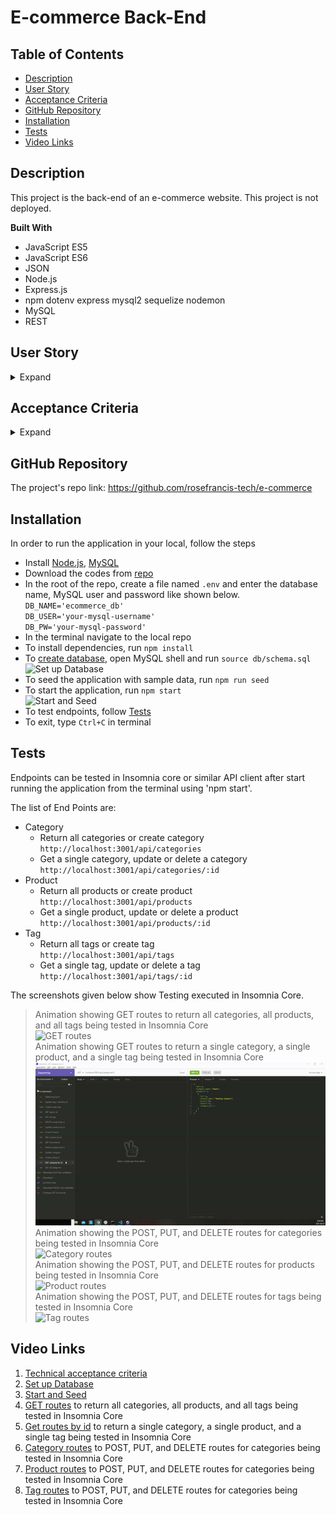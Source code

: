 # E-commerce Back-End

## Table of Contents
* [Description](#Description)
* [User Story](#User-Story)
* [Acceptance Criteria](#Acceptance-Criteria)
* [GitHub Repository](#GitHub-Repository)
* [Installation](#Installation)
* [Tests](#Tests)
* [Video Links](#Video-Links)


## Description 
This project is the back-end of an e-commerce website. This project is not deployed.

**Built With**
* JavaScript ES5  
* JavaScript ES6  
* JSON
* Node.js 
* Express.js 
* npm dotenv express mysql2 sequelize nodemon
* MySQL
* REST

## User Story

<details>
<summary>Expand</summary>  

    AS A manager at an internet retail company
    I WANT a back end for my e-commerce website that uses the latest technologies
    SO THAT my company can compete with other e-commerce companies
</details>

## Acceptance Criteria

<details>
<summary>Expand</summary>  

    GIVEN a functional Express.js API
    WHEN I add my database name, MySQL username, and MySQL password to an environment variable file
    THEN I am able to connect to a database using Sequelize
    WHEN I enter schema and seed commands
    THEN a development database is created and is seeded with test data
    WHEN I enter the command to invoke the application
    THEN my server is started and the Sequelize models are synced to the MySQL database
    WHEN I open API GET routes in Insomnia Core for categories, products, or tags
    THEN the data for each of these routes is displayed in a formatted JSON
    WHEN I test API POST, PUT, and DELETE routes in Insomnia Core
    THEN I am able to successfully create, update, and delete data in my database
</details>

## GitHub Repository
The project's repo link: https://github.com/rosefrancis-tech/e-commerce

## Installation
In order to run the application in your local, follow the steps
* Install [Node.js](https://nodejs.org/en/), [MySQL](https://dev.mysql.com/downloads/windows/installer/8.0.html)
* Download the codes from [repo](https://github.com/rosefrancis-tech/e-commerce)
* In the root of the repo, create a file named `.env` and enter the database name, MySQL user and password like shown below.  
`DB_NAME='ecommerce_db'`  
`DB_USER='your-mysql-username'`  
`DB_PW='your-mysql-password'`  
* In the terminal navigate to the local repo 
* To install dependencies, run `npm install`
* To [create database](https://drive.google.com/file/d/1Z5hmoqcAQ3qq2GC4aOYkCr6VuG4_HmWX/view?usp=sharing), open MySQL shell and run `source db/schema.sql`  
![Set up Database](/assets/images/setUpDatabase.gif)
* To seed the application with sample data, run `npm run seed`
* To start the application, run `npm start`  
![Start and Seed](/assets/images/Start-Seed.gif)
* To test endpoints, follow [Tests](#Tests)
* To exit, type `Ctrl+C` in terminal  

## Tests

Endpoints can be tested in Insomnia core or similar API client after start running the application from the terminal using 'npm start'.

The list of End Points are:
* Category
    * Return all categories or create category  
        `http://localhost:3001/api/categories` 
    * Get a single category, update or delete a category  
        `http://localhost:3001/api/categories/:id`
* Product
    * Return all products or create product  
        `http://localhost:3001/api/products`  
    * Get a single product, update or delete a product  
        `http://localhost:3001/api/products/:id`
* Tag
    * Return all tags or create tag  
        `http://localhost:3001/api/tags`  
    * Get a single tag, update or delete a tag  
        `http://localhost:3001/api/tags/:id`  

The screenshots given below show Testing executed in Insomnia Core.    
> Animation showing GET routes to return all categories, all products, and all tags being tested in Insomnia Core  
![GET routes](/assets/images/GET-all-models.gif)  
> Animation showing GET routes to return a single category, a single product, and a single tag being tested in Insomnia Core  
![Get routes by id](/assets/images/GET-by-id.gif)  
> Animation showing the POST, PUT, and DELETE routes for categories being tested in Insomnia Core  
![Category routes](/assets/images/POST-PUT-DELETE-category.gif)  
> Animation showing the POST, PUT, and DELETE routes for products being tested in Insomnia Core   
![Product routes](/assets/images/POST-PUT-DELETE-product.gif)  
> Animation showing the POST, PUT, and DELETE routes for tags being tested in Insomnia Core  
![Tag routes](/assets/images/POST-PUT-DELETE-tag.gif)  

## Video Links

1. [Technical acceptance criteria](https://drive.google.com/file/d/10D1m-odInhGbG-ntK111bcRiak8oBZ7Y/view?usp=sharing)
2. [Set up Database](https://drive.google.com/file/d/1Z5hmoqcAQ3qq2GC4aOYkCr6VuG4_HmWX/view?usp=sharing)
3. [Start and Seed](https://drive.google.com/file/d/1xaby8Zm2IMsie3iGWI3rH932ihzES0lZ/view?usp=sharing)
4. [GET routes](https://drive.google.com/file/d/1ouur7fNtbI1g9ZchEe-SM9dd8CzSDStt/view?usp=sharing) to return all categories, all products, and all tags being tested in Insomnia Core
5. [Get routes by id](https://drive.google.com/file/d/1U52CSpug9DoC9stL12tKZPRByAF_khl5/view?usp=sharing) to return a single category, a single product, and a single tag being tested in Insomnia Core
6. [Category routes](https://drive.google.com/file/d/1UCELBBtd0VoF6D1huoPDUow1lESHldn7/view?usp=sharing) to POST, PUT, and DELETE routes for categories being tested in Insomnia Core
7. [Product routes](https://drive.google.com/file/d/1a0jU1GgFtHsHmkdgNm-mYXfNN1jMWJYm/view?usp=sharing) to POST, PUT, and DELETE routes for categories being tested in Insomnia Core
8. [Tag routes](https://drive.google.com/file/d/15FsipZ_IPN_uuiN2rOrhORqiE7YTqsVA/view?usp=sharing) to POST, PUT, and DELETE routes for categories being tested in Insomnia Core  
